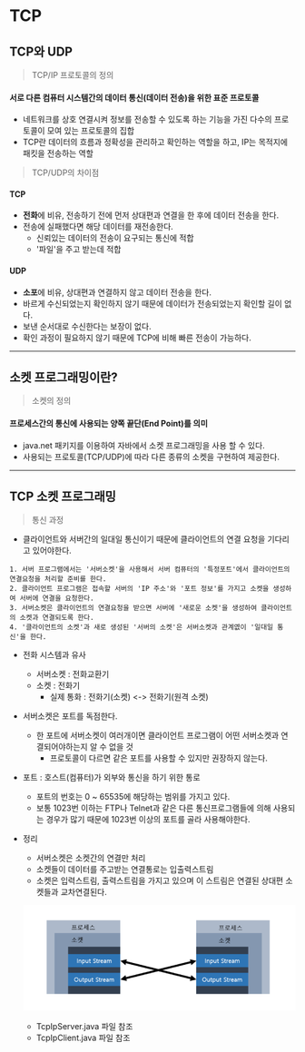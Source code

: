 # TCP
## TCP와 UDP
> TCP/IP 프로토콜의 정의
#### 서로 다른 컴퓨터 시스템간의 데이터 통신(데이터 전송)을 위한 표준 프로토콜
* 네트워크를 상호 연결시켜 정보를 전송할 수 있도록 하는 기능을 가진 다수의 프로토콜이 모여 있는 프로토콜의 집합
* TCP란 데이터의 흐름과 정확성을 관리하고 확인하는 역할을 하고, IP는 목적지에 패킷을 전송하는 역할
> TCP/UDP의 차이점
#### TCP
* **전화**에 비유, 전송하기 전에 먼저 상대편과 연결을 한 후에 데이터 전송을 한다.
* 전송에 실패했다면 해당 데이터를 재전송한다.
    * 신뢰있는 데이터의 전송이 요구되는 통신에 적합
    * '파일'을 주고 받는데 적합
#### UDP
* **소포**에 비유, 상대편과 연결하지 않고 데이터 전송을 한다.
* 바르게 수신되었는지 확인하지 않기 때문에 데이터가 전송되었는지 확인할 길이 없다.
* 보낸 순서대로 수신한다는 보장이 없다.
* 확인 과정이 필요하지 않기 때문에 TCP에 비해 빠른 전송이 가능하다.
--- 
## 소켓 프로그래밍이란?
> 소켓의 정의
#### 프로세스간의 통신에 사용되는 양쪽 끝단(End Point)를 의미
* java.net 패키지를 이용하여 자바에서 소켓 프로그래밍을 사용 할 수 있다.
* 사용되는 프로토콜(TCP/UDP)에 따라 다른 종류의 소켓을 구현하여 제공한다.
---
## TCP 소켓 프로그래밍
> 통신 과정
* 클라이언트와 서버간의 일대일 통신이기 때문에 클라이언트의 연결 요청을 기다리고 있어야한다.
```text
1. 서버 프로그램에서는 '서버소켓'을 사용해서 서버 컴퓨터의 '특정포트'에서 클라이언트의 연결요청을 처리할 준비를 한다.
2. 클라이언트 프로그램은 접속할 서버의 'IP 주소'와 '포트 정보'를 가지고 소켓을 생성하여 서버에 연결을 요청한다.
3. 서버소켓은 클라이언트의 연결요청을 받으면 서버에 '새로운 소켓'을 생성하여 클라이언트의 소켓과 연결되도록 한다.
4. '클라이언트의 소켓'과 새로 생성된 '서버의 소켓'은 서버소켓과 관계엾이 '일대일 통신'을 한다.
```
* 전화 시스템과 유사
    * 서버소켓 : 전화교환기
    * 소켓 : 전화기
        * 실제 통화 : 전화기(소켓) <-> 전화기(원격 소켓)
* 서버소켓은 포트를 독점한다.
    * 한 포트에 서버소켓이 여러개이면 클라이언트 프로그램이 어떤 서버소켓과 연결되어야하는지 알 수 없을 것
        * 프로토콜이 다르면 같은 포트를 사용할 수 있지만 권장하지 않는다.
* 포트 : 호스트(컴퓨터)가 외부와 통신을 하기 위한 통로
    * 포트의 번호는 0 ~ 65535에 해당하는 범위를 가지고 있다.
    * 보통 1023번 이하는 FTP나 Telnet과 같은 다른 통신프로그램들에 의해 사용되는 경우가 많기 때문에 1023번 이상의 포트를 골라 사용해야한다.
* 정리
    * 서버소켓은 소켓간의 연결만 처리
    * 소켓들이 데이터를 주고받는 연결통로는 입출력스트림
    * 소켓은 입력스트림, 출력스트림을 가지고 있으며 이 스트림은 연결된 상대편 소켓들과 교차연결된다.

  ![img](소켓입출력스트림.png)
  * TcpIpServer.java 파일 참조
  * TcpIpClient.java 파일 참조